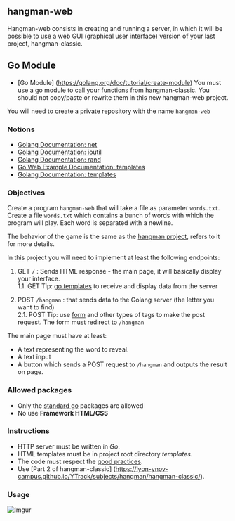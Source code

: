 ## hangman-web

Hangman-web consists in creating and running a server, in which it will be possible to use a web GUI (graphical user interface) version of your last project, hangman-classic.

## Go Module

- [Go Module] (https://golang.org/doc/tutorial/create-module)
You must use a go module to call your functions from hangman-classic.
You should not copy/paste or rewrite them in this new hangman-web project.

You will need to create a private repository with the name `hangman-web`

### Notions
- [Golang Documentation: net](https://golang.org/pkg/net/)
- [Golang Documentation: ioutil](https://golang.org/pkg/ioutil/)
- [Golang Documentation: rand](https://golang.org/pkg/math/rand/)
- [Go Web Example Documentation: templates](https://gowebexamples.com/templates/)
- [Golang Documentation: templates](https://pkg.go.dev/html/template)

### Objectives

Create a program `hangman-web` that will take a file as parameter `words.txt`. 
Create a file `words.txt` which contains a bunch of words with which the program will play. Each word is separated with a newline.

The behavior of the game is the same as the [hangman project](https://lyon-ynov-campus.github.io/YTrack/subjects/hangman/hangman-classic/), refers to it for more details.

In this project you will need to implement at least the following endpoints:

1. GET `/` : Sends HTML response - the main page, it will basically display your interface. <br>
1.1. GET Tip: [go templates]((https://pkg.go.dev/html/template)) to receive and display data from the server<br>

2. POST `/hangman` : that sends data to the Golang server (the letter you want to find)<br>
2.1. POST Tip: use [form](https://developer.mozilla.org/fr/docs/Web/HTML/Element/Form) and other types of tags to make the post request. The form must redirect to `/hangman`

The main page must have at least:
* A text representing the word to reveal.
* A text input
* A button which sends a POST request to `/hangman` and outputs the result on page.

### Allowed packages

- Only the [standard go](https://golang.org/pkg/) packages are allowed
- No use **Framework HTML/CSS**

### Instructions

- HTTP server must be written in _Go_.
- HTML templates must be in project root directory _templates_.
- The code must respect the [good practices](https://public.01-edu.org/subjects/good-practices/).
- Use [Part 2 of hangman-classic] (https://lyon-ynov-campus.github.io/YTrack/subjects/hangman/hangman-classic/).

### Usage

![Imgur](https://i.imgur.com/msWYxJD.png)
